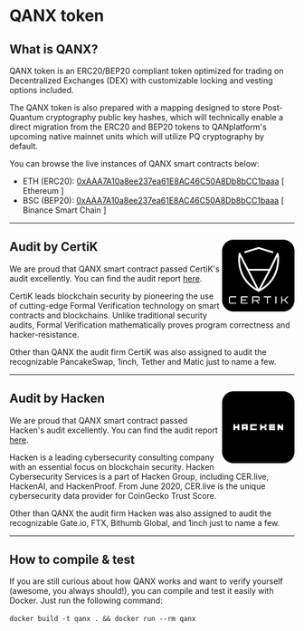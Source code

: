 # QANX token

## What is QANX?

QANX token is an ERC20/BEP20 compliant token optimized for trading on Decentralized Exchanges (DEX) with customizable locking and vesting options included.

The QANX token is also prepared with a mapping designed to store Post-Quantum cryptography public key hashes, which will technically enable a direct migration from the ERC20 and BEP20 tokens to QANplatform's upcoming native mainnet units which will utilize PQ cryptography by default.

You can browse the live instances of QANX smart contracts below:

- ETH (ERC20): [0xAAA7A10a8ee237ea61E8AC46C50A8Db8bCC1baaa](https://etherscan.io/token/0xAAA7A10a8ee237ea61E8AC46C50A8Db8bCC1baaa) [ Ethereum ]
- BSC (BEP20): [0xAAA7A10a8ee237ea61E8AC46C50A8Db8bCC1baaa](https://bscscan.com/token/0xAAA7A10a8ee237ea61E8AC46C50A8Db8bCC1baaa) [ Binance Smart Chain ]

---

## Audit by CertiK <img align="right" src="./audit/certik-badge.png">

We are proud that QANX smart contract passed CertiK's audit excellently. You can find the audit report [here](./audit/REP-QANX-2021-05-28.pdf).

CertiK leads blockchain security by pioneering the use of cutting-edge Formal Verification technology on smart contracts and blockchains. Unlike traditional security audits, Formal Verification mathematically proves program correctness and hacker-resistance.

Other than QANX the audit firm CertiK was also assigned to audit the recognizable PancakeSwap, 1inch, Tether and Matic just to name a few.

---

## Audit by Hacken <img align="right" src="./audit/hacken-badge.png">

We are proud that QANX smart contract passed Hacken's audit excellently. You can find the audit report [here](./audit/Hacken-QANplatform-29032022.pdf).

Hacken is a leading cybersecurity consulting company with an essential focus on blockchain security. Hacken Cybersecurity Services is a part of Hacken Group, including CER.live, HackenAI, and HackenProof. From June 2020, CER.live is the unique cybersecurity data provider for CoinGecko Trust Score.

Other than QANX the audit firm Hacken was also assigned to audit the recognizable Gate.io, FTX, Bithumb Global, and 1inch just to name a few.

---
## How to compile & test

If you are still curious about how QANX works and want to verify yourself (awesome, you always should!), you can compile and test it easily with Docker. Just run the following command:

```docker build -t qanx . && docker run --rm qanx```
